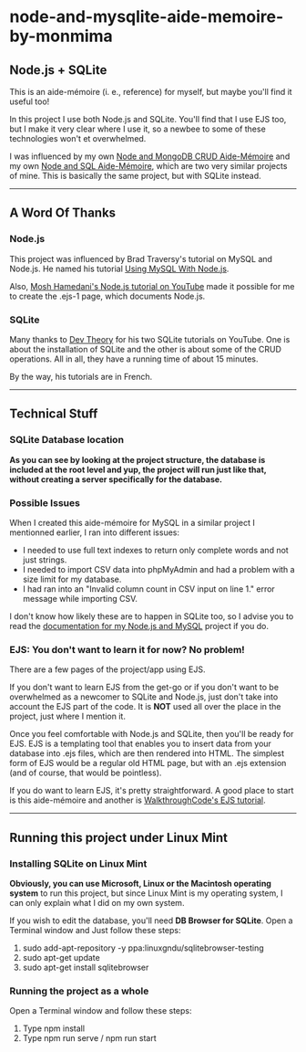 # node-and-mysqlite-aide-memoire-by-monmima

## Node.js + SQLite

This is an aide-mémoire (i. e., reference) for myself, but maybe you'll find it useful too!

In this project I use both Node.js and SQLite. You'll find that I use EJS too, but I make it very clear where I use it, so a newbee to some of these technologies won't et overwhelmed.

I was influenced by my own [Node and MongoDB CRUD Aide-Mémoire](https://github.com/monmima/node-and-mongodb-crud-aide-memoire-by-monmima) and my own [Node and SQL Aide-Mémoire](https://github.com/monmima/node-and-sql-aide-memoire-by-monmima), which are two very similar projects of mine. This is basically the same project, but with SQLite instead.

___

## A Word Of Thanks

### Node.js

This project was influenced by Brad Traversy's tutorial on MySQL and Node.js. He named his tutorial [Using MySQL With Node.js](https://www.youtube.com/watch?v=EN6Dx22cPRI).

Also, [Mosh Hamedani's Node.js tutorial on YouTube](https://www.youtube.com/watch?v=TlB_eWDSMt4) made it possible for me to create the .ejs-1 page, which documents Node.js.

### SQLite

Many thanks to [Dev Theory](https://www.youtube.com/watch?v=ueCT4HlQDwQ) for his two SQLite tutorials on YouTube. One is about the installation of SQLite and the other is about some of the CRUD operations. All in all, they have a running time of about 15 minutes.

By the way, his tutorials are in French.

___

## Technical Stuff

### SQLite Database location

**As you can see by looking at the project structure, the database is included at the root level and yup, the project will run just like that, without creating a server specifically for the database.**

### Possible Issues

When I created this aide-mémoire for MySQL in a similar project I mentionned earlier, I ran into different issues:

- I needed to use full text indexes to return only complete words and not just strings.
- I needed to import CSV data into phpMyAdmin and had a problem with a size limit for my database.
- I had ran into an "Invalid column count in CSV input on line 1." error message while importing CSV.

I don't know how likely these are to happen in SQLite too, so I advise you to read the [documentation for my Node.js and MySQL](https://github.com/monmima/node-and-sql-aide-memoire-by-monmima) project if you do.

### EJS: You don't want to learn it for now? No problem!

There are a few pages of the project/app using EJS.

If you don't want to learn EJS from the get-go or if you don't want to be overwhelmed as a newcomer to SQLite and Node.js, just don't take into account the EJS part of the code. It is **NOT** used all over the place in the project, just where I mention it.

Once you feel comfortable with Node.js and SQLite, then you'll be ready for EJS. EJS is a templating tool that enables you to insert data from your database into .ejs files, which are then rendered into HTML. The simplest form of EJS would be a regular old HTML page, but with an .ejs extension (and of course, that would be pointless).

If you do want to learn EJS, it's pretty straightforward. A good place to start is this aide-mémoire and another is [WalkthroughCode's EJS tutorial](https://github.com/monmima/node-ejs-tutorial-by-walkthroughcode).

___

## Running this project under Linux Mint

### Installing SQLite on Linux Mint

**Obviously, you can use Microsoft, Linux or the Macintosh operating system** to run this project, but since Linux Mint is my operating system, I can only explain what I did on my own system.

If you wish to edit the database, you'll need **DB Browser for SQLite**. Open a Terminal window and Just follow these steps:

1. sudo add-apt-repository -y ppa:linuxgndu/sqlitebrowser-testing
2. sudo apt-get update
3. sudo apt-get install sqlitebrowser

### Running the project as a whole

Open a Terminal window and follow these steps:

1. Type npm install
2. Type npm run serve / npm run start